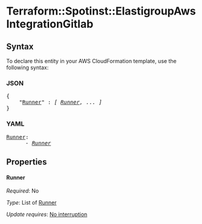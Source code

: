 # Terraform::Spotinst::ElastigroupAws IntegrationGitlab

## Syntax

To declare this entity in your AWS CloudFormation template, use the following syntax:

### JSON

<pre>
{
    "<a href="#runner" title="Runner">Runner</a>" : <i>[ <a href="integrationgitlab-runner.md">Runner</a>, ... ]</i>
}
</pre>

### YAML

<pre>
<a href="#runner" title="Runner">Runner</a>: <i>
      - <a href="integrationgitlab-runner.md">Runner</a></i>
</pre>

## Properties

#### Runner

_Required_: No

_Type_: List of <a href="integrationgitlab-runner.md">Runner</a>

_Update requires_: [No interruption](https://docs.aws.amazon.com/AWSCloudFormation/latest/UserGuide/using-cfn-updating-stacks-update-behaviors.html#update-no-interrupt)

